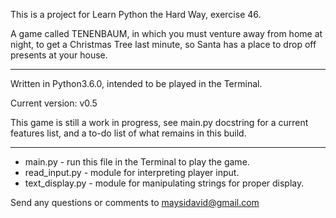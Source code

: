 This is a project for Learn Python the Hard Way, exercise 46.

A game called TENENBAUM, in which you must venture away from home at
night, to get a Christmas Tree last minute, so Santa has a place to
drop off presents at your house.

---

Written in Python3.6.0, intended to be played in the Terminal.

Current version: v0.5

This game is still a work in progress, see main.py docstring for
a current features list, and a to-do list of what remains in this build.

---

* main.py - run this file in the Terminal to play the game.
* read_input.py - module for interpreting player input.
* text_display.py - module for manipulating strings for proper display.

Send any questions or comments to maysidavid@gmail.com
